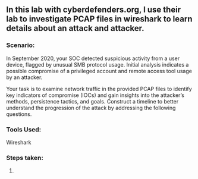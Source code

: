## In this lab with cyberdefenders.org, I use their lab to investigate PCAP files in wireshark to learn details about an attack and attacker.

### Scenario:
In September 2020, your SOC detected suspicious activity from a user device, flagged by unusual SMB protocol usage. Initial analysis indicates a possible compromise of a privileged account and remote access tool usage by an attacker.

Your task is to examine network traffic in the provided PCAP files to identify key indicators of compromise (IOCs) and gain insights into the attacker’s methods, persistence tactics, and goals. Construct a timeline to better understand the progression of the attack by addressing the following questions.

### Tools Used:
Wireshark

### Steps taken:
1. 
